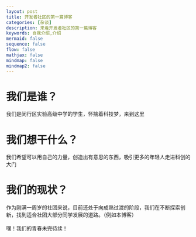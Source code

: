 ```yaml
---
layout: post
title: 开发者社区的第一篇博客
categories: [杂谈]
description: 来着开发者社区的第一篇博客
keywords: 自我介绍,介绍
mermaid: false
sequence: false
flow: false
mathjax: false
mindmap: false
mindmap2: false
---
```


# 我们是谁？

我们是闵行区实验高级中学的学生，怀揣着科技梦，来到这里

# 我们想干什么？

我们希望可以用自己的力量，创造出有意思的东西，吸引更多的年轻人走进科创的大门

# 我们的现状？

作为刚满一周岁的社团来说，目前还处于向成熟过渡的阶段，我们在不断探索创新，找到适合社团大部分同学发展的道路。（例如本博客）
 <br>
<br>
嘿！我们的青春未完待续！
